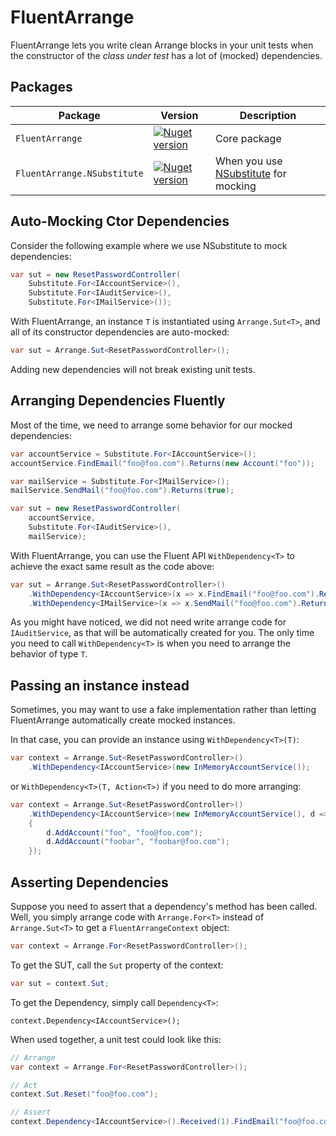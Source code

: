# FluentArrange
FluentArrange lets you write clean Arrange blocks in your unit tests when the constructor of the _class under test_ has a lot of (mocked) dependencies.

## Packages
| Package                     | Version | Description                                                             |
|-----------------------------|---------|-------------------------------------------------------------------------|
| `FluentArrange`             | [![Nuget version](https://img.shields.io/nuget/v/fluentarrange)](https://www.nuget.org/packages/fluentarrange) | Core package
| `FluentArrange.NSubstitute` | [![Nuget version](https://img.shields.io/nuget/v/fluentarrange.nsubstitute)](https://www.nuget.org/packages/fluentarrange.nsubstitute) | When you use [NSubstitute](https://github.com/nsubstitute/NSubstitute) for mocking

## Auto-Mocking Ctor Dependencies
Consider the following example where we use NSubstitute to mock dependencies:
~~~ C#
var sut = new ResetPasswordController(
    Substitute.For<IAccountService>(),
    Substitute.For<IAuditService>(),
    Substitute.For<IMailService>());
~~~

With FluentArrange, an instance `T` is instantiated using `Arrange.Sut<T>`, and all of its constructor dependencies are auto-mocked:
~~~ C#
var sut = Arrange.Sut<ResetPasswordController>();
~~~

Adding new dependencies will not break existing unit tests.

## Arranging Dependencies Fluently
Most of the time, we need to arrange some behavior for our mocked dependencies:
~~~ C#
var accountService = Substitute.For<IAccountService>();
accountService.FindEmail("foo@foo.com").Returns(new Account("foo"));

var mailService = Substitute.For<IMailService>();
mailService.SendMail("foo@foo.com").Returns(true);

var sut = new ResetPasswordController(
    accountService,
    Substitute.For<IAuditService>(),
    mailService);
~~~

With FluentArrange, you can use the Fluent API `WithDependency<T>` to achieve the exact same result as the code above:
~~~ C#
var sut = Arrange.Sut<ResetPasswordController>()
    .WithDependency<IAccountService>(x => x.FindEmail("foo@foo.com").Returns(new Account("foo")))
    .WithDependency<IMailService>(x => x.SendMail("foo@foo.com").Returns(true));
~~~

As you might have noticed, we did not need write arrange code for `IAuditService`, as that will be automatically created for you.
The only time you need to call `WithDependency<T>` is when you need to arrange the behavior of type `T`.

## Passing an instance instead
Sometimes, you may want to use a fake implementation rather than letting FluentArrange automatically create mocked instances.

In that case, you can provide an instance using `WithDependency<T>(T)`:

~~~ C#
var context = Arrange.Sut<ResetPasswordController>()
    .WithDependency<IAccountService>(new InMemoryAccountService());
~~~

or `WithDependency<T>(T, Action<T>)` if you need to do more arranging:
~~~ C#
var context = Arrange.Sut<ResetPasswordController>()
    .WithDependency<IAccountService>(new InMemoryAccountService(), d =>
    {
        d.AddAccount("foo", "foo@foo.com");
        d.AddAccount("foobar", "foobar@foo.com");
    });
~~~

## Asserting Dependencies
Suppose you need to assert that a dependency's method has been called.
Well, you simply arrange code with `Arrange.For<T>` instead of `Arrange.Sut<T>` to get a `FluentArrangeContext` object:

~~~ C#
var context = Arrange.For<ResetPasswordController>();
~~~

To get the SUT, call the `Sut` property of the context:
~~~ C#
var sut = context.Sut;
~~~

To get the Dependency, simply call `Dependency<T>`:
~~~
context.Dependency<IAccountService>();
~~~

When used together, a unit test could look like this:
~~~ C#
// Arrange
var context = Arrange.For<ResetPasswordController>();

// Act
context.Sut.Reset("foo@foo.com");

// Assert
context.Dependency<IAccountService>().Received(1).FindEmail("foo@foo.com");
~~~
